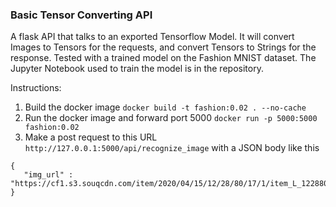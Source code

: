 ### Basic Tensor Converting API

A flask API that talks to an exported Tensorflow Model.  It will convert Images to Tensors for the requests, and convert Tensors to Strings for the response.
Tested with a trained model on the Fashion MNIST dataset.  The Jupyter Notebook used to train the model is in the repository.  

Instructions:

1. Build the docker image  ```docker build -t fashion:0.02 . --no-cache```
2. Run the docker image and forward port 5000 ```docker run -p 5000:5000 fashion:0.02```
3. Make a post request to this URL ```http://127.0.0.1:5000/api/recognize_image``` with a JSON body like this 

```
{
   "img_url" : "https://cf1.s3.souqcdn.com/item/2020/04/15/12/28/80/17/1/item_L_122880171_82d16380e5c8c.jpg"
}
```
